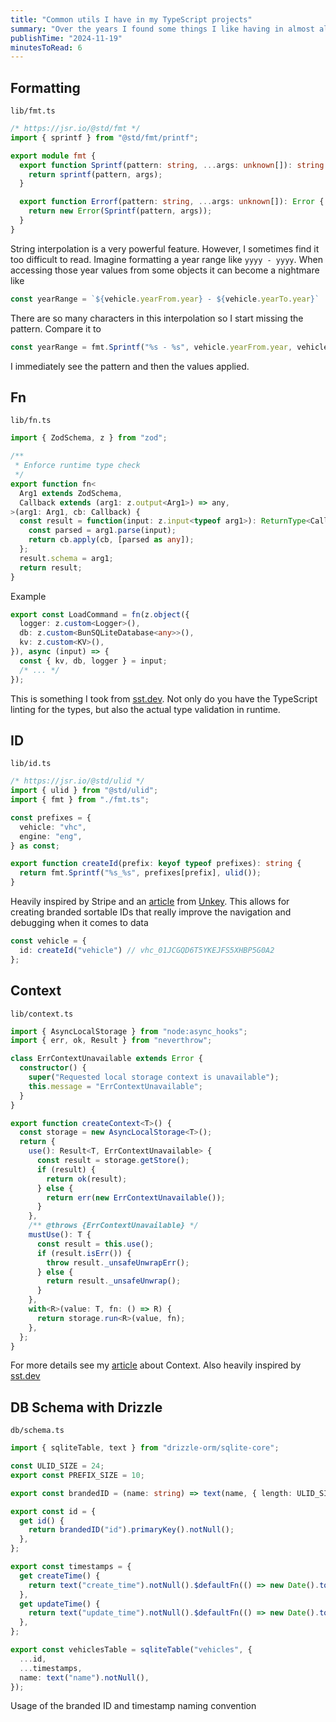 ```yaml
---
title: "Common utils I have in my TypeScript projects"
summary: "Over the years I found some things I like having in almost all of my TypeScript projects and I would like to share them here"
publishTime: "2024-11-19"
minutesToRead: 6
---
```


## Formatting

`lib/fmt.ts`

```typescript
/* https://jsr.io/@std/fmt */
import { sprintf } from "@std/fmt/printf";

export module fmt {
  export function Sprintf(pattern: string, ...args: unknown[]): string {
    return sprintf(pattern, args);
  }

  export function Errorf(pattern: string, ...args: unknown[]): Error {
    return new Error(Sprintf(pattern, args));
  }
}
```

String interpolation is a very powerful feature. However, I sometimes find it too difficult to read.
Imagine formatting a year range like `yyyy - yyyy`. When accessing those year values from some objects it can become a
nightmare like

```typescript
const yearRange = `${vehicle.yearFrom.year} - ${vehicle.yearTo.year}`
```

There are so many characters in this interpolation so I start missing the pattern. Compare it to

```typescript
const yearRange = fmt.Sprintf("%s - %s", vehicle.yearFrom.year, vehicle.yearTo.year);
```

I immediately see the pattern and then the values applied.

## Fn

`lib/fn.ts`

```typescript
import { ZodSchema, z } from "zod";

/**
 * Enforce runtime type check
 */
export function fn<
  Arg1 extends ZodSchema,
  Callback extends (arg1: z.output<Arg1>) => any,
>(arg1: Arg1, cb: Callback) {
  const result = function(input: z.input<typeof arg1>): ReturnType<Callback> {
    const parsed = arg1.parse(input);
    return cb.apply(cb, [parsed as any]);
  };
  result.schema = arg1;
  return result;
}
```

Example

```typescript
export const LoadCommand = fn(z.object({
  logger: z.custom<Logger>(),
  db: z.custom<BunSQLiteDatabase<any>>(),
  kv: z.custom<KV>(),
}), async (input) => {
  const { kv, db, logger } = input;
  /* ... */
});
```

This is something I took from [sst.dev](https://sst.dev/).
Not only do you have the TypeScript linting for the types, but also the actual type validation in runtime.

## ID

`lib/id.ts`

```typescript
/* https://jsr.io/@std/ulid */
import { ulid } from "@std/ulid";
import { fmt } from "./fmt.ts";

const prefixes = {
  vehicle: "vhc",
  engine: "eng",
} as const;

export function createId(prefix: keyof typeof prefixes): string {
  return fmt.Sprintf("%s_%s", prefixes[prefix], ulid());
}
```

Heavily inspired by Stripe and an [article](https://www.unkey.com/blog/uuid-ux) from [Unkey](https://www.unkey.com/).
This allows for creating branded sortable IDs that really improve the navigation and debugging when it comes to data

```typescript
const vehicle = {
  id: createId("vehicle") // vhc_01JCGQD6T5YKEJFS5XHBP5G0A2
};
```

## Context

`lib/context.ts`

```typescript
import { AsyncLocalStorage } from "node:async_hooks";
import { err, ok, Result } from "neverthrow";

class ErrContextUnavailable extends Error {
  constructor() {
    super("Requested local storage context is unavailable");
    this.message = "ErrContextUnavailable";
  }
}

export function createContext<T>() {
  const storage = new AsyncLocalStorage<T>();
  return {
    use(): Result<T, ErrContextUnavailable> {
      const result = storage.getStore();
      if (result) {
        return ok(result);
      } else {
        return err(new ErrContextUnavailable());
      }
    },
    /** @throws {ErrContextUnavailable} */
    mustUse(): T {
      const result = this.use();
      if (result.isErr()) {
        throw result._unsafeUnwrapErr();
      } else {
        return result._unsafeUnwrap();
      }
    },
    with<R>(value: T, fn: () => R) {
      return storage.run<R>(value, fn);
    },
  };
}
```

For more details see my [article](/blog/context-in-nodejs) about Context. Also heavily inspired
by [sst.dev](https://sst.dev/)

## DB Schema with Drizzle

`db/schema.ts`

```typescript
import { sqliteTable, text } from "drizzle-orm/sqlite-core";

const ULID_SIZE = 24;
export const PREFIX_SIZE = 10;

export const brandedID = (name: string) => text(name, { length: ULID_SIZE + PREFIX_SIZE });

export const id = {
  get id() {
    return brandedID("id").primaryKey().notNull();
  },
};

export const timestamps = {
  get createTime() {
    return text("create_time").notNull().$defaultFn(() => new Date().toISOString());
  },
  get updateTime() {
    return text("update_time").notNull().$defaultFn(() => new Date().toISOString()).$onUpdateFn(() => new Date().toISOString());
  },
};

export const vehiclesTable = sqliteTable("vehicles", {
  ...id,
  ...timestamps,
  name: text("name").notNull(),
});
```

Usage of the branded ID and timestamp naming convention

